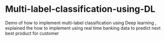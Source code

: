 # Multi-label-classification-using-DL
Demo of how to implement multi-label classification using Deep learning , explained the how to implement using real time banking data to predict next best product for customer
